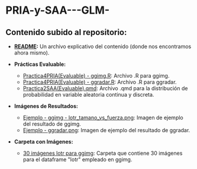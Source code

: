 # PRIA-y-SAA---GLM-

## Contenido subido al repositorio:

- **[README](README.md):** Un archivo explicativo del contenido (donde nos encontramos ahora mismo).

- **Prácticas Evaluable:**
  - [Practica4PRIA(Evaluable) - ggimg.R](Practica4PRIA(Evaluable)%20-%20ggimg.R): Archivo .R para ggimg.
  - [Practica4PRIA(Evaluable) - ggradar.R](Practica4PRIA(Evaluable)%20-%20ggradar.R): Archivo .R para ggradar.
  - [Practica2SAA(Evaluable).qmd](Practica2SAA(Evaluable).qmd): Archivo .qmd para la distribución de probabilidad en variable aleatoria continua y discreta.

- **Imágenes de Resultados:**
  - [Ejemplo - ggimg - lotr_tamano_vs_fuerza.png](Ejemplo%20-%20ggimg%20-%20lotr_tamano_vs_fuerza.png): Imagen de ejemplo del resultado de ggimg.
  - [Ejemplo - ggradar.png](Ejemplo%20-%20ggradar.png): Imagen de ejemplo del resultado de ggradar.

- **Carpeta con Imágenes:**
  - [30 imágenes lotr para ggimg](30%20imagenes%20lotr%20para%20ggimg): Carpeta que contiene 30 imágenes para el dataframe "lotr" empleado en ggimg.
